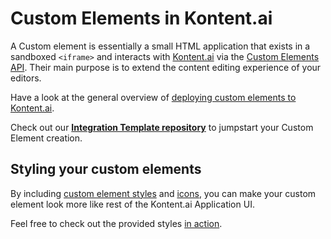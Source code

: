 # Custom Elements in Kontent.ai
A Custom element is essentially a small HTML application that exists in a sandboxed `<iframe>` and interacts with [Kontent.ai](https://kontent.ai/) via the [Custom Elements API](https://kontent.ai/learn/reference/custom-elements-js-api). Their main purpose is to extend the content editing experience of your editors. 

Have a look at the general overview of [deploying custom elements to Kontent.ai](https://kontent.ai/learn/tutorials/develop-apps/integrate/content-editing-extensions).


Check out our [**Integration Template repository**](https://github.com/kontent-ai/custom-element-template-react) to jumpstart your Custom Element creation.

## Styling your custom elements

By including [custom element styles](../examples/custom-element-sample-css/styles.css) and [icons](../examples/custom-element-sample-css/kontent-ai-icons-v3.0.1.woff2), you can make your custom element look more like rest of the Kontent.ai Application UI.

Feel free to check out the provided styles [in action](https://kontent-ai.github.io/examples/custom-element-sample-css/). 